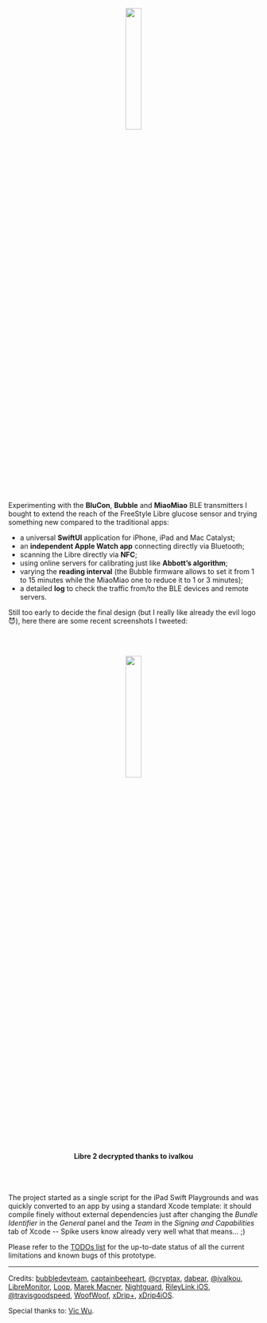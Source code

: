 <p align ="center"><img src="./DiaBLE/Assets.xcassets/AppIcon.appiconset/Icon.png" width="25%" /></p>

Experimenting with the **BluCon**, **Bubble** and **MiaoMiao** BLE transmitters I bought to extend the reach of the  FreeStyle Libre glucose sensor and trying something new compared to the traditional apps:

* a universal **SwiftUI** application for iPhone, iPad and Mac Catalyst;
* an **independent Apple Watch app** connecting directly via Bluetooth;
* scanning the Libre directly via **NFC**;
* using online servers for calibrating just like **Abbott’s algorithm**;
* varying the **reading interval** (the Bubble firmware allows to set it from 1 to 15 minutes while the MiaoMiao one to reduce it to 1 or 3 minutes);
* a detailed **log** to check the traffic from/to the BLE devices and remote servers.

Still too early to decide the final design (but I really like already the evil logo 😈), here there are some recent screenshots I tweeted:

<br><br>
<p align ="center"><img src="https://pbs.twimg.com/media/EfM5Q6sXYAYazK0?format=jpg&name=4096x4096" width="25%" /></p>
<h4 align ="center">Libre 2 decrypted thanks to ivalkou</h4>
<br><br>

The project started as a single script for the iPad Swift Playgrounds and was quickly converted to an app by using a standard Xcode template: it should compile finely without external dependencies just after changing the _Bundle Identifier_ in the _General_ panel and the _Team_ in the _Signing and Capabilities_ tab of Xcode -- Spike users know already very well what that means... ;)

Please refer to the [TODOs list](https://github.com/gui-dos/DiaBLE/blob/master/TODO.md) for the up-to-date status of all the current limitations and known bugs of this prototype.

---
Credits: [bubbledevteam](https://github.com/bubbledevteam?tab=repositories), [captainbeeheart](https://github.com/captainbeeheart?tab=repositories), [@cryptax](https://github.com/cryptax?tab=repositories), [dabear](https://github.com/dabear?tab=repositories), [@ivalkou](https://github.com/ivalkou?tab=repositories), [LibreMonitor](https://github.com/UPetersen/LibreMonitor/tree/Swift4), [Loop](https://github.com/LoopKit/Loop), [Marek Macner](https://github.com/MarekM60?tab=repositories), [Nightguard]( https://github.com/nightscout/nightguard), [RileyLink iOS](https://github.com/ps2/rileylink_ios), [@travisgoodspeed](https://github.com/travisgoodspeed?tab=repositories), [WoofWoof](https://github.com/gshaviv/ninety-two), [xDrip+](https://github.com/NightscoutFoundation/xDrip), [xDrip4iOS](https://github.com/JohanDegraeve/xdripswift).

Special thanks to: [Vic Wu](https://github.com/birdfly).
